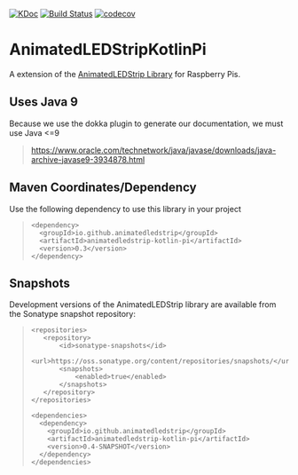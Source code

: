 [![KDoc](https://img.shields.io/badge/KDoc-read-green.svg)](https://animatedledstrip.github.io/AnimatedLEDStripPi/animatedledstrip-pi/)
[![Build Status](https://travis-ci.com/AnimatedLEDStrip/AnimatedLEDStripPi.svg?branch=master)](https://travis-ci.com/AnimatedLEDStrip/AnimatedLEDStripPi)
[![codecov](https://codecov.io/gh/AnimatedLEDStrip/AnimatedLEDStripPi/branch/master/graph/badge.svg)](https://codecov.io/gh/AnimatedLEDStrip/AnimatedLEDStripPi)

# AnimatedLEDStripKotlinPi
A extension of the [AnimatedLEDStrip Library](https://github.com/maxnz/AnimatedLEDStrip) for Raspberry Pis.

## Uses Java 9
Because we use the dokka plugin to generate our documentation, we must use Java <=9
> https://www.oracle.com/technetwork/java/javase/downloads/java-archive-javase9-3934878.html

## Maven Coordinates/Dependency
Use the following dependency to use this library in your project
> ```
> <dependency>
>   <groupId>io.github.animatedledstrip</groupId>
>   <artifactId>animatedledstrip-kotlin-pi</artifactId>
>   <version>0.3</version>
> </dependency>
> ```


## Snapshots
Development versions of the AnimatedLEDStrip library are available from the Sonatype snapshot repository:

> ```
> <repositories>
>    <repository>
>        <id>sonatype-snapshots</id>
>        <url>https://oss.sonatype.org/content/repositories/snapshots/</url>
>        <snapshots>
>            <enabled>true</enabled>
>        </snapshots>
>    </repository>
> </repositories>
> 
> <dependencies>
>   <dependency>
>     <groupId>io.github.animatedledstrip</groupId>
>     <artifactId>animatedledstrip-kotlin-pi</artifactId>
>     <version>0.4-SNAPSHOT</version>
>   </dependency>
> </dependencies>
